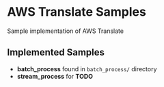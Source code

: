# AWS Translate Samples
Sample implementation of AWS Translate

## Implemented Samples
- **batch_process** found in `batch_process/` directory
- **stream_process** for **TODO**
